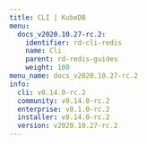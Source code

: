 ```yaml
---
title: CLI | KubeDB
menu:
  docs_v2020.10.27-rc.2:
    identifier: rd-cli-redis
    name: Cli
    parent: rd-redis-guides
    weight: 100
menu_name: docs_v2020.10.27-rc.2
info:
  cli: v0.14.0-rc.2
  community: v0.14.0-rc.2
  enterprise: v0.1.0-rc.2
  installer: v0.14.0-rc.2
  version: v2020.10.27-rc.2
---
```


